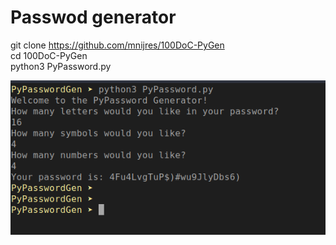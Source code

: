 # Passwod generator
git clone https://github.com/mnijres/100DoC-PyGen \
cd 100DoC-PyGen \
python3 PyPassword.py

![Screenshot](PyGen.png)
